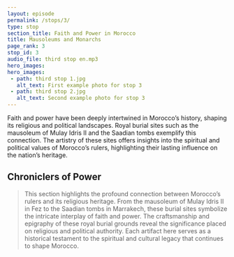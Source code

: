 ```yaml
---
layout: episode
permalink: /stops/3/
type: stop
section_title: Faith and Power in Morocco
title: Mausoleums and Monarchs 
page_rank: 3
stop_id: 3
audio_file: third stop en.mp3
hero_images:
hero_images:
 - path: third stop 1.jpg
   alt_text: First example photo for stop 3
 - path: third stop 2.jpg
   alt_text: Second example photo for stop 3
---
```

Faith and power have been deeply intertwined in Morocco’s history, shaping its religious and political landscapes. Royal burial sites such as the mausoleum of Mulay Idris II and the Saadian tombs exemplify this connection. The artistry of these sites offers insights into the spiritual and political values of Morocco’s rulers, highlighting their lasting influence on the nation’s heritage.

## Chroniclers of Power

> This section highlights the profound connection between Morocco’s rulers and its religious heritage. From the mausoleum of Mulay Idris II in Fez to the Saadian tombs in Marrakech, these burial sites symbolize the intricate interplay of faith and power. The craftsmanship and epigraphy of these royal burial grounds reveal the significance placed on religious and political authority. Each artifact here serves as a historical testament to the spiritual and cultural legacy that continues to shape Morocco.
